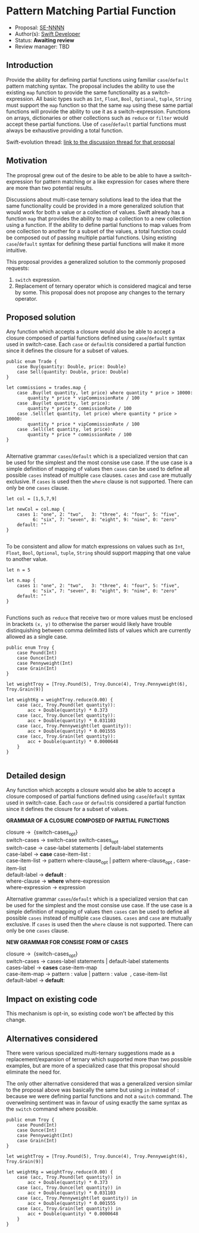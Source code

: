 # Pattern Matching Partial Function

* Proposal: [SE-NNNN](https://github.com/apple/swift-evolution/blob/master/proposals/NNNN-name.md)
* Author(s): [Swift Developer](https://github.com/swiftdev)
* Status: **Awaiting review**
* Review manager: TBD

## Introduction

Provide the ability for defining partial functions using familiar `case`/`default` pattern matching syntax.  The proposal includes the ability to use the existing `map` function to provide the same functionality as a switch-expression.  All basic types such as `Int`, `Float`, `Bool`, `Optional`, `tuple`, `String` must support the `map` function so that the same `map` using these same partial functions will provide the ability to use it as a switch-expression.  Functions on arrays, dictionaries or other collections such as `reduce` or `filter` would accept these partial functions.  Use of `case`/`default` partial functions must always be exhaustive providing a total function.

Swift-evolution thread: [link to the discussion thread for that proposal](https://lists.swift.org/pipermail/swift-evolution)

## Motivation

The proprosal grew out of the desire to be able to be able to have a switch-expression for pattern matching or a like expression for cases where there are more than two potential results.

Discussions about multi-case ternary solutions lead to the idea that the same functionality could be provided in a more generalized solution that would work for both a value or a collection of values.  Swift already has a function `map` that provides the ability to map a collection to a new collection using a function.  If the ability to define partial functions to map values from one collection to another for a subset of the values, a total function could be composed out of passing multiple partial functions.  Using existing `case`/`default` syntax for defining these partial functions will make it more intuitive.

This proposal provides a generalized solution to the commonly proposed requests:

1. `switch` expression.
3. Replacement of ternary operator which is considered magical and terse by some.  This proposal does not propose any changes to the ternary operator.

## Proposed solution

Any function which accepts a closure would also be able to accept a closure composed of partial functions defined using `case`/`default` syntax used in switch-case.  Each `case` or `default`is considered a partial function since it defines the closure for a subset of values.  

```
public enum Trade {
    case Buy(quantity: Double, price: Double)
    case Sell(quantity: Double, price: Double)
}

let commissions = trades.map {
    case .Buy(let quantity, let price) where quantity * price > 10000:
        quantity * price * vipCommissionRate / 100
    case .Buy(let quantity, let price):
        quantity * price * commissionRate / 100
    case .Sell(let quantity, let price) where quantity * price > 10000:
        quantity * price * vipCommissionRate / 100
    case .Sell(let quantity, let price):
        quantity * price * commissionRate / 100
}
	         
```




Alternative grammar `cases`/`default` which is a specialized version that can be used for the simplest and the most consise use case.  If the use case is a simple definition of mapping of values then `cases` can be used to define all possible `cases` instead of multiple `case` clauses.  `cases` and `case` are mutually exclusive.  If `cases` is used then the `where` clause is not supported. There can only be one `cases` clause. 


```
let col = [1,5,7,9]

let newCol = col.map {
	cases 1: "one", 2: "two",   3: "three", 4: "four", 5: "five",
	      6: "six", 7: "seven", 8: "eight", 9: "nine", 0: "zero"
	default: ""
}
	         
```

To be consistent and allow for match expressions on values such as `Int`, `Float`, `Bool`, `Optional`, `tuple`, `String` should support mapping that one value to another value.

```
let n = 5

let n.map {
	cases 1: "one", 2: "two",   3: "three", 4: "four", 5: "five",
	      6: "six", 7: "seven", 8: "eight", 9: "nine", 0: "zero"
	default: ""
}


```

Functions such as `reduce` that receive two or more values must be enclosed in brackets `(x, y)` to otherwise the parser would likely have trouble distinquishing between comma delimited lists of values which are currently allowed as a single case.

```
public enum Troy {
    case Pound(Int)
    case Ounce(Int)
    case Pennyweight(Int)
    case Grain(Int)
}

let weightTroy = [Troy.Pound(5), Troy.Ounce(4), Troy.Pennyweight(6), Troy.Grain(9)]

let weightKg = weightTroy.reduce(0.00) {
    case (acc, Troy.Pound(let quantity)):
        acc + Double(quantity) * 0.373
    case (acc, Troy.Ounce(let quantity)):
        acc + Double(quantity) * 0.031103
    case (acc, Troy.Pennyweight(let quantity)):
        acc + Double(quantity) * 0.001555
    case (acc, Troy.Grain(let quantity)):
        acc + Double(quantity) * 0.0000648
    }
}
	         
```

## Detailed design

Any function which accepts a closure would also be able to accept a closure composed of partial functions defined using `case`/`default` syntax used in switch-case.  Each `case` or `default`is considered a partial function since it defines the closure for a subset of values.  

**GRAMMAR OF A CLOSURE COMPOSED OF PARTIAL FUNCTIONS**

closure → ­ {­switch-cases­<sub>opt</sub>­}­  
switch-cases → switch-case­ switch-cases­<sub>opt</sub>  
switch-case → case-label­ statements­ | default-label­ statements  
case-label → **case­** case-item-list­ :­  
case-item-list → pattern­ where-clause­<sub>opt</sub>­ | pattern ­where-clause­<sub>opt</sub>­ , ­case-item-list­  
default-label → **default**­ :­  
where-clause → **where**­ where-expression­  
where-expression → expression­




Alternative grammar `cases`/`default` which is a specialized version that can be used for the simplest and the most consise use case.  If the use case is a simple definition of mapping of values then `cases` can be used to define all possible `cases` instead of multiple `case` clauses.  `cases` and `case` are mutually exclusive.  If `cases` is used then the `where` clause is not supported. There can only be one `cases` clause. 


**NEW GRAMMAR FOR CONSISE FORM OF CASES**

closure → ­ {­switch-cases­<sub>opt</sub>­}­  
switch-cases → cases-label­ statements­ | default-label­ statements  
cases-label → **cases**­ case-item-map­  
case-item-map → pattern­ : value | pattern : value ­ , ­case-item-list­  
default-label → **default**­:­  



## Impact on existing code

This mechanism is opt-in, so existing code won't be affected by this change.

## Alternatives considered

There were various specialized multi-ternary suggestions made as a replacement/expansion of ternary which supported more than two possible examples, but are more of a specialized case that this proposal should eliminate the need for.  

The only other alternative considered that was a generalized version similar to the proposal above was basically the same but using `in` instead of `:` because we were defining partial functions and not a `switch` command.  The overwelming sentiment was in favour of using exactly the same syntax as the `switch` command where possible.

```
public enum Troy {
    case Pound(Int)
    case Ounce(Int)
    case Pennyweight(Int)
    case Grain(Int)
}

let weightTroy = [Troy.Pound(5), Troy.Ounce(4), Troy.Pennyweight(6), Troy.Grain(9)]

let weightKg = weightTroy.reduce(0.00) {
    case (acc, Troy.Pound(let quantity)) in
        acc + Double(quantity) * 0.373
    case (acc, Troy.Ounce(let quantity)) in
        acc + Double(quantity) * 0.031103
    case (acc, Troy.Pennyweight(let quantity)) in
        acc + Double(quantity) * 0.001555
    case (acc, Troy.Grain(let quantity)) in
        acc + Double(quantity) * 0.0000648
    }
}
	         
```

